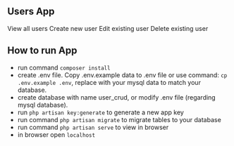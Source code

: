 ## Users App
View all users
Create new user
Edit existing user
Delete existing user

## How to run App

* run command `composer install`
* create .env file. Copy .env.example data to .env file or use command: `cp .env.example .env`, replace with your mysql data to match your database.
* create database with name user_crud, or modify .env file (regarding mysql database).
* run `php artisan key:generate` to generate a new app key
* run command `php artisan migrate` to migrate tables to your database
* run command `php artisan serve` to view in browser
* in browser open `localhost`
